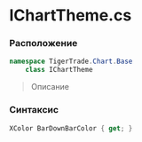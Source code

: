 
# IChartTheme.cs
### Расположение
```csharp
namespace TigerTrade.Chart.Base  
    class IChartTheme
```

> Описание

### Синтаксис
```csharp
XColor BarDownBarColor { get; }
```
